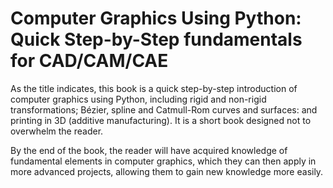 # Computer Graphics Using Python: Quick Step-by-Step fundamentals for CAD/CAM/CAE

As the title indicates, this book is a quick step-by-step introduction of computer graphics using Python, 
including rigid and non-rigid transformations; Bézier, spline and Catmull-Rom curves and surfaces: and printing in 3D (additive manufacturing). 
It is a short book designed not to overwhelm the reader.

By the end of the book, the reader will have acquired knowledge of fundamental elements in computer graphics, 
which they can then apply in more advanced projects, allowing them to gain new knowledge more easily.
